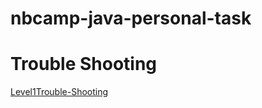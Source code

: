 ﻿# nbcamp-java-personal-task

# Trouble Shooting
[Level1Trouble-Shooting](https://winwin0219.tistory.com/entry/Java-Level1Trouble-Shooting)   
